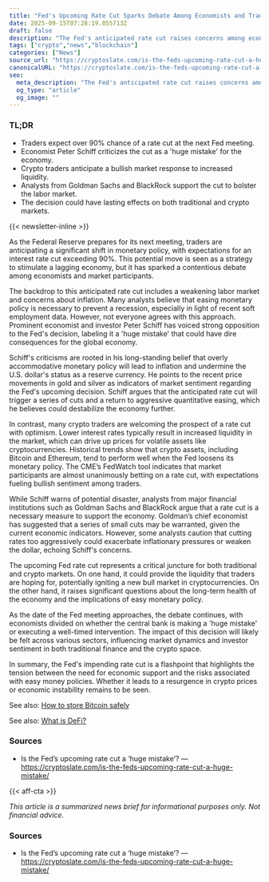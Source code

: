 ```yaml
---
title: "Fed's Upcoming Rate Cut Sparks Debate Among Economists and Traders"
date: 2025-09-15T07:28:19.055713Z
draft: false
description: "The Fed's anticipated rate cut raises concerns among economists while crypto traders celebrate potential liquidity influx."
tags: ["crypto","news","blockchain"]
categories: ["News"]
source_url: "https://cryptoslate.com/is-the-feds-upcoming-rate-cut-a-huge-mistake/"
canonicalURL: "https://cryptoslate.com/is-the-feds-upcoming-rate-cut-a-huge-mistake/"
seo:
  meta_description: "The Fed's anticipated rate cut raises concerns among economists while crypto traders celebrate potential liquidity influx."
  og_type: "article"
  og_image: ""
---
```


### TL;DR
- Traders expect over 90% chance of a rate cut at the next Fed meeting.
- Economist Peter Schiff criticizes the cut as a 'huge mistake' for the economy.
- Crypto traders anticipate a bullish market response to increased liquidity.
- Analysts from Goldman Sachs and BlackRock support the cut to bolster the labor market.
- The decision could have lasting effects on both traditional and crypto markets.

{{< newsletter-inline >}}

As the Federal Reserve prepares for its next meeting, traders are anticipating a significant shift in monetary policy, with expectations for an interest rate cut exceeding 90%. This potential move is seen as a strategy to stimulate a lagging economy, but it has sparked a contentious debate among economists and market participants.

The backdrop to this anticipated rate cut includes a weakening labor market and concerns about inflation. Many analysts believe that easing monetary policy is necessary to prevent a recession, especially in light of recent soft employment data. However, not everyone agrees with this approach. Prominent economist and investor Peter Schiff has voiced strong opposition to the Fed's decision, labeling it a 'huge mistake' that could have dire consequences for the global economy.

Schiff's criticisms are rooted in his long-standing belief that overly accommodative monetary policy will lead to inflation and undermine the U.S. dollar's status as a reserve currency. He points to the recent price movements in gold and silver as indicators of market sentiment regarding the Fed's upcoming decision. Schiff argues that the anticipated rate cut will trigger a series of cuts and a return to aggressive quantitative easing, which he believes could destabilize the economy further.

In contrast, many crypto traders are welcoming the prospect of a rate cut with optimism. Lower interest rates typically result in increased liquidity in the market, which can drive up prices for volatile assets like cryptocurrencies. Historical trends show that crypto assets, including Bitcoin and Ethereum, tend to perform well when the Fed loosens its monetary policy. The CME’s FedWatch tool indicates that market participants are almost unanimously betting on a rate cut, with expectations fueling bullish sentiment among traders.

While Schiff warns of potential disaster, analysts from major financial institutions such as Goldman Sachs and BlackRock argue that a rate cut is a necessary measure to support the economy. Goldman’s chief economist has suggested that a series of small cuts may be warranted, given the current economic indicators. However, some analysts caution that cutting rates too aggressively could exacerbate inflationary pressures or weaken the dollar, echoing Schiff's concerns.

The upcoming Fed rate cut represents a critical juncture for both traditional and crypto markets. On one hand, it could provide the liquidity that traders are hoping for, potentially igniting a new bull market in cryptocurrencies. On the other hand, it raises significant questions about the long-term health of the economy and the implications of easy monetary policy.

As the date of the Fed meeting approaches, the debate continues, with economists divided on whether the central bank is making a 'huge mistake' or executing a well-timed intervention. The impact of this decision will likely be felt across various sectors, influencing market dynamics and investor sentiment in both traditional finance and the crypto space.

In summary, the Fed's impending rate cut is a flashpoint that highlights the tension between the need for economic support and the risks associated with easy money policies. Whether it leads to a resurgence in crypto prices or economic instability remains to be seen.

See also: [How to store Bitcoin safely](/pages/how-to-store-bitcoin-safely/)

See also: [What is DeFi?](/pages/what-is-defi/)

### Sources
- Is the Fed’s upcoming rate cut a ‘huge mistake’? — https://cryptoslate.com/is-the-feds-upcoming-rate-cut-a-huge-mistake/

{{< aff-cta >}}

_This article is a summarized news brief for informational purposes only. Not financial advice._

### Sources
- Is the Fed’s upcoming rate cut a ‘huge mistake’? — https://cryptoslate.com/is-the-feds-upcoming-rate-cut-a-huge-mistake/

